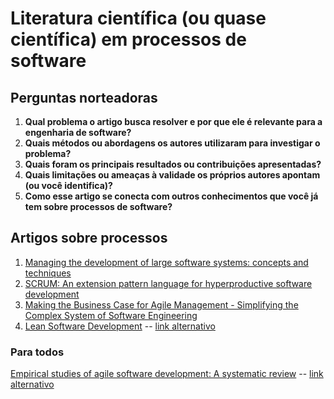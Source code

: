 # Literatura científica (ou quase científica) em processos de software


## Perguntas norteadoras
1. **Qual problema o artigo busca resolver e por que ele é relevante para a engenharia de software?**
2. **Quais métodos ou abordagens os autores utilizaram para investigar o problema?**
3. **Quais foram os principais resultados ou contribuições apresentadas?**
4. **Quais limitações ou ameaças à validade os próprios autores apontam (ou você identifica)?**
5. **Como esse artigo se conecta com outros conhecimentos que você já tem sobre processos de software?**

## Artigos sobre processos

1. [Managing the development of large software systems: concepts and techniques](https://blog.jbrains.ca/assets/articles/royce1970.pdf)
2. [SCRUM: An extension pattern language for hyperproductive software development](https://d1wqtxts1xzle7.cloudfront.net/46314540/SCRUM_An_extension_pattern_language_for_20160607-32322-1fhkb9s-libre.pdf)
3. [Making the Business Case for Agile Management - Simplifying the Complex System of Software Engineering](https://citeseerx.ist.psu.edu/document?repid=rep1&type=pdf&doi=89f6b61ff21c8561f782210ac46d9f71806c6ea6)
4. [Lean Software Development](https://ieeexplore.ieee.org/abstract/document/4222727) -- [link alternativo](https://drive.google.com/file/d/1GRuxd3XI3-sTR4IN-Ew_9C9PxYl1CcuT/view?usp=sharing)


### Para todos

[Empirical studies of agile software development: A systematic review](https://www.sciencedirect.com/science/article/abs/pii/S0950584908000256)  -- [link alternativo](https://www.ttcenter.ir/ArticleFiles/ENARTICLE/3362.pdf)

